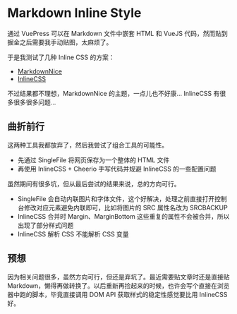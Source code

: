# Markdown Inline Style

通过 VuePress 可以在 Markdown 文件中嵌套 HTML 和 VueJS 代码，然而贴到掘金之后需要我手动贴图，太麻烦了。

于是我测试了几种 Inline CSS 的方案：

* [MarkdownNice](https://mdnice.com/)
* [InlineCSS](https://github.com/jonkemp/inline-css)

不过结果都不理想，MarkdownNice 的主题，一点儿也不好康... InlineCSS 有很多很多很多问题...

## 曲折前行

这两种工具我都放弃了，然后我尝试了组合工具的可能性。

* 先通过 SingleFile 将网页保存为一个整体的 HTML 文件
* 再使用 InlineCSS + Cheerio 手写代码并规避 InlineCSS 的一些配置问题

虽然期间有很多坑，但从最后尝试的结果来说，总的方向可行。

* SingleFile 会自动内联图片和字体文件，这个好解决，处理之前直接打开控制台修改对应元素避免内联即可，比如将图片的 SRC 属性名改为 SRCBACKUP
* InlineCSS 合并时 Margin、MarginBottom 这些重复的属性不会被合并，所以出现了部分样式问题
* InlineCSS 解析 CSS 不能解析 CSS 变量

## 预想

因为相关问题很多，虽然方向可行，但还是弃坑了。最近需要贴文章时还是直接贴 Markdown，懒得再做转换了。以后重新再捡起来的时候，也许会写个直接在浏览器中跑的脚本，毕竟直接调用 DOM API 获取样式的稳定性感觉要比用 InlineCSS 好。